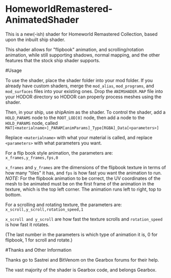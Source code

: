 # HomeworldRemastered-AnimatedShader

This is a new(-ish) shader for Homeworld Remastered Collection, based upon the inbuilt ship shader.

This shader allows for "flipbook" animation, and scrolling/rotation animation, while still supporting shadows, normal mapping, and the other features that the stock ship shader supports.

#Usage

To use the shader, place the shader folder into your mod folder. If you already have custom shaders, merge the `mod_alias`, `mod_programs`, and `mod_surfaces`  files into your existing ones. Drop the `ANIMSHADER.MAP` file into your HODOR directory so HODOR can properly process meshes using the shader.

Then, in your ship, use shipAnim as the shader. To control the shader, add a `HOLD_PARAMS` node to the `ROOT_LOD[0]` node, then add a node to the `HOLD_PARAMS` node, called `MAT[<materialname>]_PARAM[animParams]_Type[RGBA]_Data[<parameters>]`

Replace `<materialname>` with what your material is called, and replace `<parameters>` with what parameters you want.

For a flip book style animation, the parameters are: `x_frames,y_frames,fps,0`

`x_frames` and `y_frames` are the dimensions of the flipbook texture in terms of how many "tiles" it has, and `fps` is how fast you want the animation to run.  
*NOTE:* For the flipbook animation to be correct, the UV coordinates of the mesh to be animated must be on the first frame of the animation in the texture, which is the top left corner. The animation runs left to right, top to bottom.

For a scrolling and rotating texture, the parameters are: `x_scroll,y_scroll,rotation_speed,1`

`x_scroll and y_scroll` are how fast the texture scrolls and `rotation_speed` is how fast it rotates.

(The last number in the parameters is which type of animation it is, 0 for flipbook, 1 for scroll and rotate.)

#Thanks and Other Information

Thanks go to Sastrei and BitVenom on the Gearbox forums for their help.

The vast majority of the shader is Gearbox code, and belongs Gearbox.